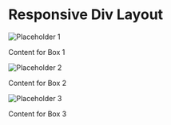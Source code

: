 <!DOCTYPE html>
<html lang="en">
<head>
  <meta charset="UTF-8" />
  <meta name="viewport" content="width=device-width, initial-scale=1.0" />
  <title>Responsive Layout</title>
  <link rel="stylesheet" href="style.css" />
</head>
<body>
  <h1>Responsive Div Layout</h1>
  <div class="box">
    <img src="https://via.placeholder.com/300" alt="Placeholder 1" />
    <p>Content for Box 1</p>
  </div>
  <div class="box">
    <img src="https://via.placeholder.com/300" alt="Placeholder 2" />
    <p>Content for Box 2</p>
  </div>
  <div class="box">
    <img src="https://via.placeholder.com/300" alt="Placeholder 3" />
    <p>Content for Box 3</p>
  </div>
</body>
</html>
